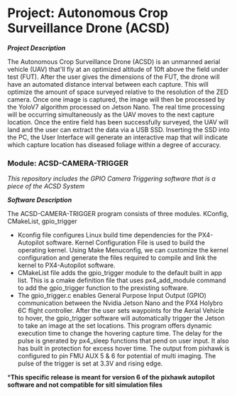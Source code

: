 # Project: Autonomous Crop Surveillance Drone (ACSD)

***Project Description***

The Autonomous Crop Surveillance Drone (ACSD) is an unmanned aerial vehicle (UAV) that'll fly at an optimized altitude of 10ft above the field under test (FUT). After the user gives the dimensions of the FUT, the drone will have an automated distance interval between each capture. This will optimize the amount of space surveyed relative to the resolution of the ZED camera. Once one image is captured, the image will then be processed by the YoloV7 algorithm processed on Jetson Nano. The real time processing will be occurring simultaneously as the UAV moves to the next capture location. Once the entire field has been successfully surveyed, the UAV will land and the user can extract the data via a USB SSD. Inserting the SSD into the PC,  the User Interface will generate an interactive map that will indicate which capture location has diseased foliage within a degree of accuracy. 

### **Module: ACSD-CAMERA-TRIGGER**
*This repository includes the GPIO Camera Triggering software that is a piece of the ACSD System*

***Software Description***

The ACSD-CAMERA-TRIGGER program consists of three modules. KConfig, CMakeList, gpio_trigger

- Kconfig file configures Linux build time dependencies for the PX4-Autopilot software. Kernel Configuration File is used to build the operating kernel. Using Make Menuconfig, we can customize the kernel configuration and generate the files required to compile and link the kernel to PX4-Autopilot software. 
- CMakeList file adds the gpio_trigger module to the default built in app list. This is a cmake definition file that uses px4_add_module command to add the gpio_trigger function to the prexisting software. 
- The gpio_trigger.c enables General Purpose Input Output (GPIO) communication between the Nvidia Jetson Nano and the PX4 Holybro 6C flight controller. After the user sets waypoints for the Aerial Vehicle to hover, the gpio_trigger software will automatically trigger the Jetson to take an image at the set locations. This program  offers dynamic execution time to change the hovering capture time. The delay for the pulse is gnerated by px4_sleep functions that pend on user input. It also has built in protection for excess hover time. The output from pixhawk is configured to pin FMU AUX 5 & 6 for potential of multi imaging. The pulse of the trigger is set at 3.3V and rising edge. 

***This specific release is meant for version 6 of the pixhawk autopilot software and not compatible for sitl simulation files** 
